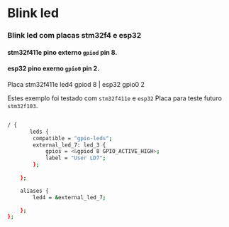 # Blink led 

### Blink led com placas stm32f4  e esp32

#### stm32f411e pino externo `gpiod` pin 8.
#### esp32 pino exerno `gpio0` pin 2.

Placa stm32f411e led4 gpiod 8 | esp32 gpio0 2

Estes exemplo foi testado com `stm32f411e` e  `esp32`
Placa para teste futuro `stm32f103`.


```sh 

/ {
       leds {
		compatible = "gpio-leds";
		external_led_7: led_3 {
			gpios = <&gpiod 8 GPIO_ACTIVE_HIGH>;
			label = "User LD7";
		};
		
	};

	aliases {
		led4 = &external_led_7;

	};
};

```

